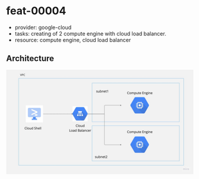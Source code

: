 # feat-00004
 - provider: google-cloud
 - tasks: creating of 2 compute engine with cloud load balancer.
 - resource: compute engine, cloud load balancer

## Architecture
![image](img/2vmandlb.jpg)